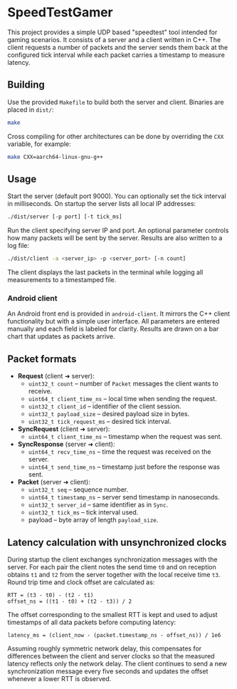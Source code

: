 # SpeedTestGamer

This project provides a simple UDP based "speedtest" tool intended for gaming scenarios. It consists of a server and a client written in C++. The client requests a number of packets and the server sends them back at the configured tick interval while each packet carries a timestamp to measure latency.

## Building

Use the provided `Makefile` to build both the server and client. Binaries are placed in `dist/`:

```sh
make
```

Cross compiling for other architectures can be done by overriding the `CXX` variable, for example:

```sh
make CXX=aarch64-linux-gnu-g++
```

## Usage

Start the server (default port 9000). You can optionally set the tick interval in milliseconds. On startup the server lists all local IP addresses:

```sh
./dist/server [-p port] [-t tick_ms]
```

Run the client specifying server IP and port. An optional parameter controls how many packets will be sent by the server. Results are also written to a log file:

```sh
./dist/client -a <server_ip> -p <server_port> [-n count]
```

The client displays the last packets in the terminal while logging all measurements to a timestamped file.

### Android client

An Android front end is provided in `android-client`. It mirrors the C++ client functionality but with a simple user interface. All parameters are entered manually and each field is labeled for clarity. Results are drawn on a bar chart that updates as packets arrive.

## Packet formats

* **Request** (client ➜ server):
  * `uint32_t count` – number of `Packet` messages the client wants to receive.
  * `uint64_t client_time_ns` – local time when sending the request.
  * `uint32_t client_id` – identifier of the client session.
  * `uint32_t payload_size` – desired payload size in bytes.
  * `uint32_t tick_request_ms` – desired tick interval.
* **SyncRequest** (client ➜ server):
  * `uint64_t client_time_ns` – timestamp when the request was sent.
* **SyncResponse** (server ➜ client):
  * `uint64_t recv_time_ns` – time the request was received on the server.
  * `uint64_t send_time_ns` – timestamp just before the response was sent.
* **Packet** (server ➜ client):
  * `uint32_t seq` – sequence number.
  * `uint64_t timestamp_ns` – server send timestamp in nanoseconds.
  * `uint32_t server_id` – same identifier as in `Sync`.
  * `uint32_t tick_ms` – tick interval used.
  * payload – byte array of length `payload_size`.

## Latency calculation with unsynchronized clocks

During startup the client exchanges synchronization messages with the server. For
each pair the client notes the send time `t0` and on reception obtains `t1` and
`t2` from the server together with the local receive time `t3`. Round trip time
and clock offset are calculated as:

```
RTT = (t3 - t0) - (t2 - t1)
offset_ns = ((t1 - t0) + (t2 - t3)) / 2
```

The offset corresponding to the smallest RTT is kept and used to adjust
timestamps of all data packets before computing latency:

```
latency_ms = (client_now - (packet.timestamp_ns - offset_ns)) / 1e6
```

Assuming roughly symmetric network delay, this compensates for differences between the client and server clocks so that the measured latency reflects only the network delay. The client continues to send a new synchronization message every five seconds and updates the offset whenever a lower RTT is observed.
